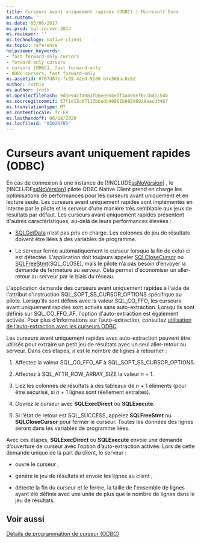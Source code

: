 ```yaml
---
title: Curseurs avant uniquement rapides (ODBC) | Microsoft Docs
ms.custom: ''
ms.date: 03/06/2017
ms.prod: sql-server-2014
ms.reviewer: ''
ms.technology: native-client
ms.topic: reference
helpviewer_keywords:
- fast forward-only cursors
- forward-only cursors
- cursors [ODBC], fast forward-only
- ODBC cursors, fast forward-only
ms.assetid: 0707d07e-fc95-42ed-9280-b7e508ac8c62
author: rothja
ms.author: jroth
ms.openlocfilehash: 9d3e94cf4983fb6ee05beff3a495ef6ccbd5c54b
ms.sourcegitcommit: 57f1d15c67113bbadd40861b886d6929aacd3467
ms.translationtype: MT
ms.contentlocale: fr-FR
ms.lasthandoff: 06/18/2020
ms.locfileid: "85020785"
---
```

# <a name="fast-forward-only-cursors-odbc"></a>Curseurs avant uniquement rapides (ODBC)
  En cas de connexion à une instance de [!INCLUDE[ssNoVersion](../../../includes/ssnoversion-md.md)] , le [!INCLUDE[ssNoVersion](../../../includes/ssnoversion-md.md)] pilote ODBC Native Client prend en charge les optimisations de performances pour les curseurs avant uniquement et en lecture seule. Les curseurs avant uniquement rapides sont implémentés en interne par le pilote et le serveur d'une manière très semblable aux jeux de résultats par défaut. Les curseurs avant uniquement rapides présentent d'autres caractéristiques, au-delà de leurs performances élevées :  
  
-   [SQLGetData](../../native-client-odbc-api/sqlgetdata.md) n’est pas pris en charge. Les colonnes de jeu de résultats doivent être liées à des variables de programme.  
  
-   Le serveur ferme automatiquement le curseur lorsque la fin de celui-ci est détectée. L’application doit toujours appeler [SQLCloseCursor](../../native-client-odbc-api/sqlclosecursor.md) ou [SQLFreeStmt](../../native-client-odbc-api/sqlfreestmt.md)(SQL_CLOSE), mais le pilote n’a pas besoin d’envoyer la demande de fermeture au serveur. Cela permet d'économiser un aller-retour au serveur par le biais du réseau.  
  
 L'application demande des curseurs avant uniquement rapides à l'aide de l'attribut d'instruction SQL_SOPT_SS_CURSOR_OPTIONS spécifique au pilote. Lorsqu'ils sont définis avec la valeur SQL_CO_FFO, les curseurs avant uniquement rapides sont activés sans auto-extraction. Lorsqu'ils sont définis sur SQL_CO_FFO_AF, l'option d'auto-extraction est également activée. Pour plus d’informations sur l’auto-extraction, consultez [utilisation de l’auto-extraction avec les curseurs ODBC](using-autofetch-with-odbc-cursors.md).  
  
 Les curseurs avant uniquement rapides avec auto-extraction peuvent être utilisés pour extraire un petit jeu de résultats avec un seul aller-retour au serveur. Dans ces étapes, *n* est le nombre de lignes à retourner :  
  
1.  Affectez la valeur SQL_CO_FFO_AF à SQL_SOPT_SS_CURSOR_OPTIONS.  
  
2.  Affectez à SQL_ATTR_ROW_ARRAY_SIZE la valeur *n* + 1.  
  
3.  Liez les colonnes de résultats à des tableaux de *n* + 1 éléments (pour être sécurisé, si *n* + 1 lignes sont réellement extraites).  
  
4.  Ouvrez le curseur avec **SQLExecDirect** ou **SQLExecute**.  
  
5.  Si l’état de retour est SQL_SUCCESS, appelez **SQLFreeStmt** ou **SQLCloseCursor** pour fermer le curseur. Toutes les données des lignes seront dans les variables de programme liées.  
  
 Avec ces étapes, **SQLExecDirect** ou **SQLExecute** envoie une demande d’ouverture de curseur avec l’option d’auto-extraction activée. Lors de cette demande unique de la part du client, le serveur :  
  
-   ouvre le curseur ;  
  
-   génère le jeu de résultats et envoie les lignes au client ;  
  
-   détecte la fin du curseur et le ferme, la taille de l'ensemble de lignes ayant été définie avec une unité de plus que le nombre de lignes dans le jeu de résultats.  
  
## <a name="see-also"></a>Voir aussi  
 [Détails de programmation de curseur &#40;ODBC&#41;](cursor-programming-details-odbc.md)  
  
  
